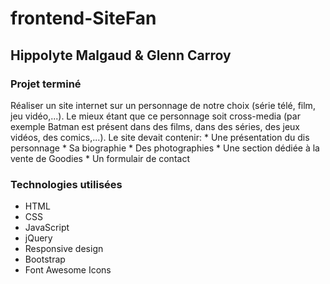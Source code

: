 
# frontend-SiteFan
## Hippolyte Malgaud & Glenn Carroy
### Projet terminé

Réaliser un site internet sur un personnage de notre choix (série télé, film, jeu vidéo,...). Le mieux étant que ce personnage soit cross-media (par exemple Batman est présent dans des films, dans des séries, des jeux vidéos, des comics,...).
Le site devait contenir:
	* Une présentation du dis personnage
	* Sa biographie
	* Des photographies
	* Une section dédiée à la vente de Goodies
	* Un formulair de contact

### Technologies utilisées

* HTML
* CSS
* JavaScript
* jQuery
* Responsive design
* Bootstrap
* Font Awesome Icons